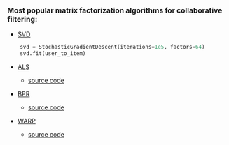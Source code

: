 ### Most popular matrix factorization algorithms for collaborative filtering:

- [SVD](https://hackernoon.com/introduction-to-recommender-system-part-1-collaborative-filtering-singular-value-decomposition-44c9659c5e75)
```python
	svd = StochasticGradientDescent(iterations=1e5, factors=64)
	svd.fit(user_to_item)
```

- [ALS](http://yifanhu.net/PUB/cf.pdf)
	- [source code](ALS.py)

- [BPR](https://arxiv.org/pdf/1205.2618.pdf)
	- [source code](BPR.py)

- [WARP](http://www.thespermwhale.com/jaseweston/papers/wsabie-ijcai.pdf)
	- [source code](WARP.py)
